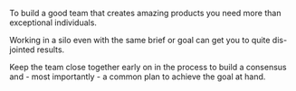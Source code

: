 To build a good team that creates amazing products you need more than exceptional individuals.

Working in a silo even with the same brief or goal can get you to quite dis-jointed results.

Keep the team close together early on in the process to build a consensus and - most importantly - a common plan to achieve the goal at hand.